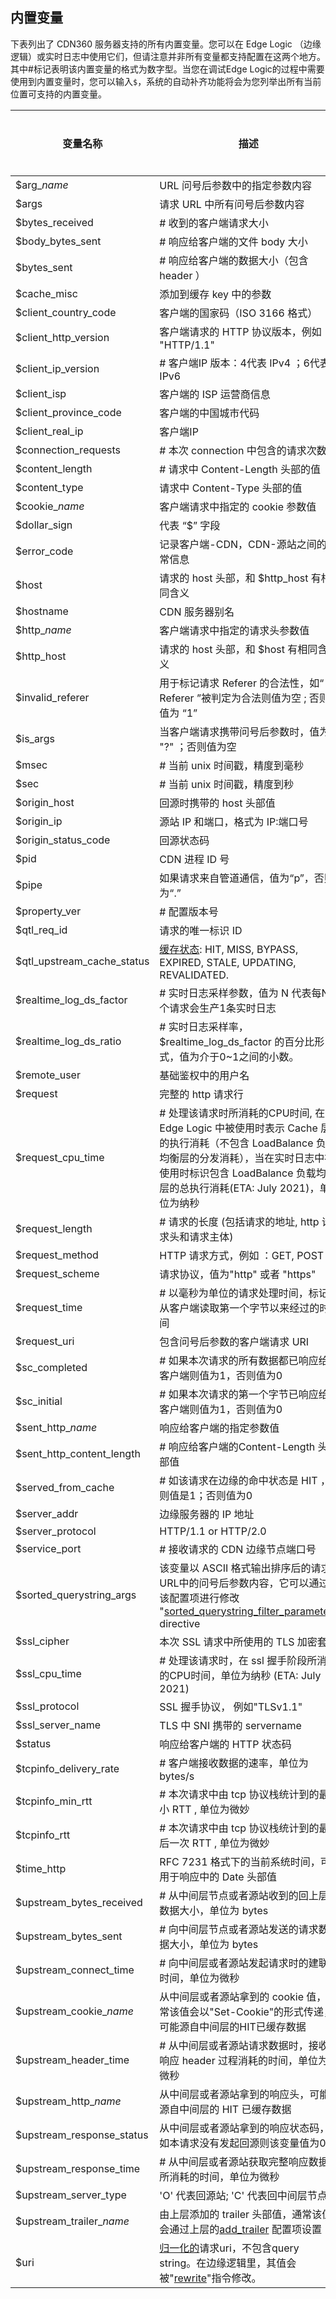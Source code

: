 ## 内置变量

下表列出了 CDN360 服务器支持的所有内置变量。您可以在 Edge Logic （边缘逻辑）或实时日志中使用它们，但请注意并非所有变量都支持配置在这两个地方。 其中<span class="badge small" title="numerical value">#</span>标记表明该内置变量的格式为数字型。当您在调试Edge Logic的过程中需要使用到内置变量时，您可以输入`$`，系统的自动补齐功能将会为您列举出所有当前位置可支持的内置变量。

| **变量名称** | **描述** | **边缘逻辑** | **[实时日志](/docs/portal/edge-configurations/creating-property#real-time-log)** |
| ---- | ---- | ---- | ---- |
| <span id="arg_"></span><span class="var">$arg_<em>name</em></span> | URL 问号后参数中的指定参数内容 | <span class="badge green">Yes</span> | <span class="badge green">Yes</span> |
| <span id="args"></span><span class="var">$args</span> | 请求 URL 中所有问号后参数内容 | <span class="badge green">Yes</span> | <span class="badge green">Yes</span> |
| <span id="bytes_received"></span><span class="var">$bytes_received</span> |<span class="badge small" title="numerical value">#</span> 收到的客户端请求大小 | <span class="badge green">Yes</span> | <span class="badge green">Yes</span> |
| <span id="body_bytes_sent"></span><span class="var">$body_bytes_sent</span> |<span class="badge small" title="numerical value">#</span> 响应给客户端的文件 body 大小 | <span class="badge yellow">No</span> | <span class="badge green">Yes</span> |
| <span id="bytes_sent"></span><span class="var">$bytes_sent</span> |<span class="badge small" title="numerical value">#</span> 响应给客户端的数据大小（包含 header ） | <span class="badge yellow">No</span> | <span class="badge green">Yes</span> |
| <span id="cache_misc"></span><span class="var">$cache_misc</span> | 添加到缓存 key 中的参数 | <span class="badge green">Yes</span> | <span class="badge yellow">No</span> |
| <span id="client_country_code"></span><span class="var">$client_country_code</span> | 客户端的国家码（ISO 3166 格式） | <span class="badge green">Yes</span> | <span class="badge green">Yes</span> |
| <span id="client_http_version"></span><span class="var">$client_http_version</span> | 客户端请求的 HTTP 协议版本，例如 "HTTP/1.1" | <span class="badge green">Yes</span> | <span class="badge green">Yes</span> |
| <span id="client_ip_version"></span><span class="var">$client_ip_version</span> | <span class="badge small" title="numerical value">#</span> 客户端IP 版本：4代表 IPv4 ；6代表 IPv6 | <span class="badge green">Yes</span> | <span class="badge green">Yes</span> |
| <span id="client_isp"></span><span class="var">$client_isp</span> | 客户端的 ISP 运营商信息 | <span class="badge green">Yes</span> | <span class="badge green">Yes</span> |
| <span id="client_province_code"></span><span class="var">$client_province_code</span> | 客户端的中国城市代码 | <span class="badge green">Yes</span> | <span class="badge green">Yes</span> |
| <span id="client_real_ip"></span><span class="var">$client_real_ip</span> | 客户端IP | <span class="badge green">Yes</span> | <span class="badge green">Yes</span> |
| <span id="connection_requests"></span><span class="var">$connection_requests</span> |<span class="badge small" title="numerical value">#</span> 本次 connection 中包含的请求次数 | <span class="badge yellow">No</span> | <span class="badge green">Yes</span> |
| <span id="content_length"></span><span class="var">$content_length</span> |<span class="badge small" title="numerical value">#</span> 请求中 Content-Length 头部的值 | <span class="badge green">Yes</span> | <span class="badge green">Yes</span> |
| <span id="content_type"></span><span class="var">$content_type</span> | 请求中 Content-Type 头部的值 | <span class="badge green">Yes</span> | <span class="badge green">Yes</span> |
| <span id="cookie_"></span><span class="var">$cookie_<em>name</em></span> | 客户端请求中指定的 cookie 参数值 | <span class="badge green">Yes</span> | <span class="badge green">Yes</span> |
| <span id="dollar_sign"></span><span class="var">$dollar_sign</span> | 代表 “$” 字段 | <span class="badge green">Yes</span> | <span class="badge green">Yes</span> |
| <span id="error_code"></span><span class="var">$error_code</span> | 记录客户端-CDN，CDN-源站之间的异常信息 | <span class="badge yellow">No</span> | <span class="badge green">Yes</span> |
| <span id="host"></span><span class="var">$host</span> | 请求的 host 头部，和 $http_host 有相同含义 | <span class="badge green">Yes</span> | <span class="badge green">Yes</span> |
| <span id="hostname"></span><span class="var">$hostname</span> | CDN 服务器别名 | <span class="badge green">Yes</span> | <span class="badge green">Yes</span> |
| <span id="http_"></span><span class="var">$http_<em>name</em></span> | 客户端请求中指定的请求头参数值 | <span class="badge green">Yes</span> | <span class="badge green">Yes</span> |
| <span id="http_host"></span><span class="var">$http_host</span> | 请求的 host 头部，和 $host 有相同含义 | <span class="badge green">Yes</span> | <span class="badge green">Yes</span> |
| <span id="invalid_referer"></span><span class="var">$invalid_referer</span> | 用于标记请求 Referer 的合法性，如“ Referer ”被判定为合法则值为空 ; 否则值为 “1” | <span class="badge green">Yes</span> | <span class="badge green">Yes</span> |
| <span id="is_args"></span><span class="var">$is_args</span> | 当客户端请求携带问号后参数时，值为 "?" ；否则值为空 | <span class="badge green">Yes</span> | <span class="badge green">Yes</span> |
| <span id="msec"></span><span class="var">$msec</span> |<span class="badge small" title="numerical value">#</span> 当前 unix 时间戳，精度到毫秒 | <span class="badge green">Yes</span> | <span class="badge green">Yes</span> |
| <span id="sec"></span><span class="var">$sec</span> |<span class="badge small" title="numerical value">#</span> 当前 unix 时间戳，精度到秒 | <span class="badge green">Yes</span> | <span class="badge green">Yes</span> |
| <span id="origin_host"></span><span class="var">$origin_host</span> | 回源时携带的 host 头部值 | <span class="badge green">Yes</span> | <span class="badge green">Yes</span> |
| <span id="origin_ip"></span><span class="var">$origin_ip</span> | 源站 IP 和端口，格式为 IP:端口号 | <span class="badge green">Yes</span> | <span class="badge green">Yes</span> |
| <span id="origin_status_code"></span><span class="var">$origin_status_code</span> | 回源状态码 | <span class="badge green">Yes</span> | <span class="badge green">Yes</span> |
| <span id="pid"></span><span class="var">$pid</span> | CDN 进程 ID 号 | <span class="badge green">Yes</span> | <span class="badge green">Yes</span> |
| <span id="pipe"></span><span class="var">$pipe</span> | 如果请求来自管道通信，值为“p”，否则为“.” | <span class="badge yellow">No</span> | <span class="badge green">Yes</span> |
| <span id="property_ver"></span><span class="var">$property_ver</span> |<span class="badge small" title="numerical value">#</span> 配置版本号 | <span class="badge green">Yes</span> | <span class="badge green">Yes</span> |
| <span id="qtl_req_id"></span><span class="var">$qtl_req_id</span> | 请求的唯一标识 ID | <span class="badge green">Yes</span> | <span class="badge green">Yes</span> |
| <span id="qtl_upstream_cache_status"></span><span class="var">$qtl_upstream_cache_status</span> | [缓存状态](https://www.nginx.com/blog/nginx-caching-guide/#Frequently-Asked-Questions-(FAQ)): HIT, MISS, BYPASS, EXPIRED, STALE, UPDATING, REVALIDATED. | <span class="badge green">Yes</span> | <span class="badge green">Yes</span> |
| <span id="realtime_log_ds_factor"></span><span class="var">$realtime_log_ds_factor</span> |<span class="badge small" title="numerical value">#</span> 实时日志采样参数，值为 N 代表每N个请求会生产1条实时日志| <span class="badge yellow">No</span> | <span class="badge green">Yes</span> |
| <span id="realtime_log_ds_ratio"></span><span class="var">$realtime_log_ds_ratio</span> |<span class="badge small" title="numerical value">#</span> 实时日志采样率， $realtime_log_ds_factor 的百分比形式，值为介于0~1之间的小数。 | <span class="badge yellow">No</span> | <span class="badge green">Yes</span> |
| <span id="remote_user"></span><span class="var">$remote_user</span> | 基础鉴权中的用户名 | <span class="badge green">Yes</span> | <span class="badge green">Yes</span> |
| <span id="request"></span><span class="var">$request</span> | 完整的 http 请求行 | <span class="badge green">Yes</span> | <span class="badge green">Yes</span> |
| <span id="request_cpu_time"></span><span class="var">$request_cpu_time</span> |<span class="badge small" title="numerical value">#</span> 处理该请求时所消耗的CPU时间, 在Edge Logic 中被使用时表示 Cache 层的执行消耗（不包含 LoadBalance 负载均衡层的分发消耗），当在实时日志中被使用时标识包含 LoadBalance 负载均衡层的总执行消耗(ETA: July 2021)，单位为纳秒| <span class="badge green">Yes</span> | <span class="badge green">Yes</span> |
| <span id="request_length"></span><span class="var">$request_length</span> |<span class="badge small" title="numerical value">#</span> 请求的长度 (包括请求的地址, http 请求头和请求主体) | <span class="badge green">Yes</span> | <span class="badge green">Yes</span> |
| <span id="request_method"></span><span class="var">$request_method</span> | HTTP 请求方式，例如 ：GET, POST | <span class="badge green">Yes</span> | <span class="badge green">Yes</span> |
| <span id="request_scheme"></span><span class="var">$request_scheme</span> | 请求协议，值为"http" 或者 "https" | <span class="badge green">Yes</span> | <span class="badge green">Yes</span> |
| <span id="request_time"></span><span class="var">$request_time</span> |<span class="badge small" title="numerical value">#</span> 以毫秒为单位的请求处理时间，标记从客户端读取第一个字节以来经过的时间 | <span class="badge green">Yes</span> | <span class="badge green">Yes</span> |
| <span id="request_uri"></span><span class="var">$request_uri</span> | 包含问号后参数的客户端请求 URI | <span class="badge green">Yes</span> | <span class="badge green">Yes</span> |
| <span id="sc_completed"></span><span class="var">$sc_completed</span> |<span class="badge small" title="numerical value">#</span> 如果本次请求的所有数据都已响应给客户端则值为1，否则值为0  | <span class="badge yellow">No</span> | <span class="badge green">Yes</span> |
| <span id="sc_initial"></span><span class="var">$sc_initial</span> |<span class="badge small" title="numerical value">#</span> 如果本次请求的第一个字节已响应给客户端则值为1，否则值为0| <span class="badge yellow">No</span> | <span class="badge green">Yes</span> |
| <span id="sent_http_"></span><span class="var">$sent\_http\_<em>name</em></span> | 响应给客户端的指定参数值 | <span class="badge yellow">No</span> | <span class="badge green">Yes</span> |
| <span id="sent_http_content_length"></span><span class="var">$sent_http_content_length</span> |<span class="badge small" title="numerical value">#</span> 响应给客户端的Content-Length 头部值 | <span class="badge yellow">No</span> | <span class="badge green">Yes</span> |
| <span id="served_from_cache"></span><span class="var">$served_from_cache</span> |<span class="badge small" title="numerical value">#</span> 如该请求在边缘的命中状态是 HIT ，则值是1；否则值为0 | <span class="badge green">Yes</span> | <span class="badge green">Yes</span> |
| <span id="server_addr"></span><span class="var">$server_addr</span> | 边缘服务器的 IP 地址 | <span class="badge yellow">No</span> | <span class="badge green">Yes</span> |
| <span id="server_protocol"></span><span class="var">$server_protocol</span> | HTTP/1.1 or HTTP/2.0 | <span class="badge yellow">No</span> | <span class="badge green">Yes</span> |
| <span id="service_port"></span><span class="var">$service_port</span> |<span class="badge small" title="numerical value">#</span> 接收请求的 CDN 边缘节点端口号 | <span class="badge green">Yes</span> | <span class="badge green">Yes</span> |
| <span id="sorted_querystring_args"></span><span class="var">$sorted_querystring_args</span> | 该变量以 ASCII 格式输出排序后的请求URL中的问号后参数内容，它可以通过该配置项进行修改 "[sorted_querystring_filter_parameter](/docs/edge-logic/supported-directives#sorted_querystring_filter_parameter)" directive | <span class="badge green">Yes</span> | <span class="badge green">Yes</span> |
| <span id="ssl_cipher"></span><span class="var">$ssl_cipher</span> | 本次 SSL 请求中所使用的 TLS 加密套件 | <span class="badge yellow">No</span> | <span class="badge green">Yes</span> |
| <span id="ssl_cpu_time"></span><span class="var">$ssl_cpu_time</span> |<span class="badge small" title="numerical value">#</span> 处理该请求时，在 ssl 握手阶段所消耗的CPU时间，单位为纳秒 (ETA: July 2021)| <span class="badge yellow">No</span> | <span class="badge green">Yes</span> |
| <span id="ssl_protocol"></span><span class="var">$ssl_protocol</span> | SSL 握手协议， 例如"TLSv1.1" | <span class="badge yellow">No</span> | <span class="badge green">Yes</span> |
| <span id="ssl_server_name"></span><span class="var">$ssl_server_name</span> | TLS 中 SNI 携带的 servername | <span class="badge yellow">No</span> | <span class="badge green">Yes</span> |
| <span id="status"></span><span class="var">$status</span> | 响应给客户端的 HTTP 状态码 | <span class="badge green">Yes</span> | <span class="badge green">Yes</span> |
| <span id="tcpinfo_delivery_rate"></span><span class="var">$tcpinfo_delivery_rate</span> |<span class="badge small" title="numerical value">#</span> 客户端接收数据的速率，单位为 bytes/s | <span class="badge yellow">No</span> | <span class="badge green">Yes</span> |
| <span id="tcpinfo_min_rtt"></span><span class="var">$tcpinfo_min_rtt</span> |<span class="badge small" title="numerical value">#</span> 本次请求中由 tcp 协议栈统计到的最小 RTT , 单位为微妙 | <span class="badge yellow">No</span> | <span class="badge green">Yes</span> |
| <span id="tcpinfo_rtt"></span><span class="var">$tcpinfo_rtt</span> |<span class="badge small" title="numerical value">#</span> 本次请求中由 tcp 协议栈统计到的最后一次 RTT , 单位为微妙 | <span class="badge yellow">No</span> | <span class="badge green">Yes</span> |
| <span id="time_http"></span><span class="var">$time_http</span> | RFC 7231 格式下的当前系统时间，可用于响应中的 Date 头部值 | <span class="badge green">Yes</span> | <span class="badge green">Yes</span> |
| <span id="upstream_bytes_received"></span><span class="var">$upstream_bytes_received</span> |<span class="badge small" title="numerical value">#</span> 从中间层节点或者源站收到的回上层数据大小，单位为 bytes | <span class="badge green">Yes</span> | <span class="badge yellow">No</span> |
| <span id="upstream_bytes_sent"></span><span class="var">$upstream_bytes_sent</span> |<span class="badge small" title="numerical value">#</span> 向中间层节点或者源站发送的请求数据大小，单位为 bytes | <span class="badge green">Yes</span> | <span class="badge yellow">No</span> |
| <span id="upstream_connect_time"></span><span class="var">$upstream_connect_time</span> |<span class="badge small" title="numerical value">#</span> 向中间层或者源站发起请求时的建联时间，单位为微秒 | <span class="badge green">Yes</span> | <span class="badge yellow">No</span> |
| <span id="upstream_cookie_"></span><span class="var">$upstream\_cookie\_<em>name</em></span> | 从中间层或者源站拿到的 cookie 值，通常该值会以"Set-Cookie"的形式传递，可能源自中间层的HIT已缓存数据 | <span class="badge green">Yes</span> | <span class="badge green">Yes</span> |
| <span id="upstream_header_time"></span><span class="var">$upstream_header_time</span> |<span class="badge small" title="numerical value">#</span> 从中间层或者源站请求数据时，接收响应 header 过程消耗的时间，单位为微秒 | <span class="badge green">Yes</span> | <span class="badge yellow">No</span> |
| <span id="upstream_http_"></span><span class="var">$upstream\_http\_<em>name</em></span> | 从中间层或者源站拿到的响应头，可能源自中间层的 HIT 已缓存数据 | <span class="badge green">Yes</span> | <span class="badge green">Yes</span> |
| <span id="upstream_response_status"></span><span class="var">$upstream_response_status</span> | 从中间层或者源站拿到的响应状态码，如本请求没有发起回源则该变量值为0 | <span class="badge green">Yes</span> | <span class="badge yellow">No</span> |
| <span id="upstream_response_time"></span><span class="var">$upstream_response_time</span> |<span class="badge small" title="numerical value">#</span> 从中间层或者源站获取完整响应数据所消耗的时间，单位为微秒 | <span class="badge green">Yes</span> | <span class="badge yellow">No</span> |
| <span id="upstream_server_type"></span><span class="var">$upstream_server_type</span> | 'O' 代表回源站; 'C' 代表回中间层节点. | <span class="badge green">Yes</span> | <span class="badge yellow">No</span> |
| <span id="upstream_trailer_"></span><span class="var">$upstream\_trailer\_<em>name</em></span> | 由上层添加的 trailer 头部值，通常该值会通过上层的[add_trailer](/docs/edge-logic/supported-directives#add_trailer) 配置项设置 | <span class="badge yellow">No</span> | <span class="badge green">Yes</span> |
| <span id="uri"></span><span class="var">$uri</span> | [归一化的](http://nginx.org/en/docs/http/ngx_http_core_module.html#location)请求uri，不包含query string。在边缘逻辑里，其值会被"[rewrite](/docs/edge-logic/supported-directives#rewrite)"指令修改。 | <span class="badge green">Yes</span> | <span class="badge green">Yes</span> |
